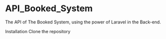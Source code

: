# API_Booked_System
 The API of The Booked System, using the power of Laravel in the Back-end.
 
 Installation
 Clone the repository
